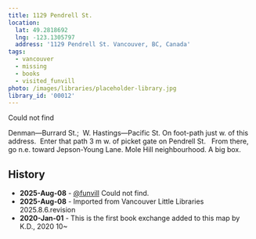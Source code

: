 ```yaml
---
title: 1129 Pendrell St.
location:
  lat: 49.2818692
  lng: -123.1305797
  address: '1129 Pendrell St. Vancouver, BC, Canada'
tags:
  - vancouver
  - missing
  - books
  - visited_funvill
photo: /images/libraries/placeholder-library.jpg
library_id: '00012'
---
```


Could not find

Denman—Burrard St.;  W. Hastings—Pacific St.
On foot-path just w. of this address.  Enter that path 3 m w. of picket gate on Pendrell St.  
From there, go n.e. toward Jepson-Young Lane. Mole Hill neighbourhood. A big box.

## History

- **2025-Aug-08** - [@funvill](https://blog.abluestar.com) Could not find.
- **2025-Aug-08** - Imported from Vancouver Little Libraries 2025.8.6.revision
- **2020-Jan-01** - This is the first book exchange added to this map by K.D., 2020 10~
